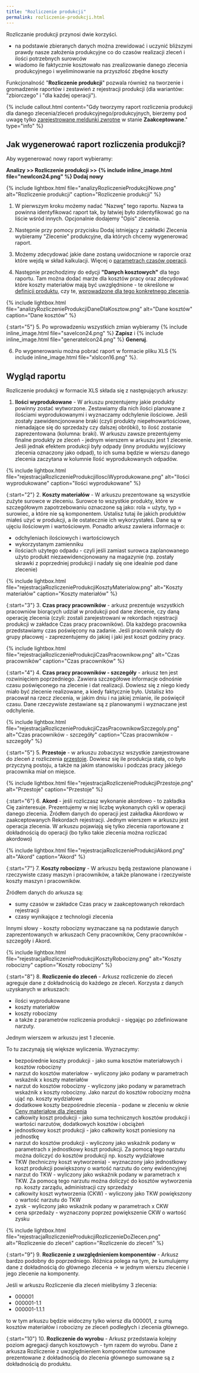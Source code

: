 ```yaml
---
title: "Rozliczenie produkcji"
permalink: rozliczenie-produkcji.html
---
```

Rozliczanie produkcji przynosi dwie korzyści.

- na podstawie zbieranych danych można zrewidować i uczynić bliższymi prawdy nasze założenia produkcyjne co do czasów realizacji zleceń i ilości potrzebnych surowców
- wiadomo ile faktycznie kosztowało nas zrealizowanie danego zlecenia produkcyjnego i wyeliminowanie na przyszłość zbędne koszty

Funkcjonalność "**Rozliczenie produkcji**" pozwala również na tworzenie i gromadzenie raportów i zestawień z rejestracji produkcji (dla wariantów: "zbiorczego" i "dla każdej operacji"). 
  
{% include callout.html content="Gdy tworzymy raport rozliczenia produkcji dla danego zlecenia/zleceń produkcyjnego/produkcyjnych, bierzemy pod uwagę tylko [zarejestrowane meldunki zwrotne](/rejestracja-produkcji) w stanie **Zaakceptowane**." type="info" %} 

## Jak wygenerować raport rozliczenia produkcji?

Aby wygenerować nowy raport wybieramy:

**Analizy >> Rozliczenie produkcji >> {% include inline_image.html file="newIcon24.png" %} Dodaj nowy**

{% include lightbox.html file="analizyRozliczenieProdukcjiNowe.png" alt="Rozliczenie produkcji" caption="Rozliczenie produkcji" %}

1. W pierwszym kroku możemy nadać "Nazwę" tego raportu. Nazwa ta powinna identyfikować raport tak, by łatwiej było zidentyfikować go na liście wśród innych. Opcjonalnie dodajemy "Opis" zlecenia.  
  
2. Następnie przy pomocy przycisku Dodaj istniejący z zakładki Zlecenia wybieramy "Zlecenie" produkcyjne, dla których chcemy wygenerować raport. 
  
3. Możemy zdecydować jakie dane zostaną uwidocznione w raporcie oraz które wejdą w skład kalkulacji. Więcej o [parametrach czasów operacji](/normy-czasowe).  
  
4. Następnie przechodzimy do edycji **"Danych kosztowych"** dla tego raportu. Tam można dodać marże dla kosztów pracy oraz zdecydować które koszty materiałów mają być uwzględnione - te określone w [definicji produktu](/produkty), czy te, [wprowadzone dla tego konkretnego zlecenia](/ceny-materialow-dla-zlecenia).

{% include lightbox.html file="analizyRozliczenieProdukcjiDaneDlaKosztow.png" alt="Dane kosztów" caption="Dane kosztów" %}

{:start="5"} 
5. Po wprowadzeniu wszystkich zmian wybieramy {% include inline_image.html file="saveIcon24.png" %} **Zapisz** i {% include inline_image.html file="generateIcon24.png" %} **Generuj**.  
  
6. Po wygenerowaniu można pobrać raport w formacie pliku XLS {% include inline_image.html file="xlsIcon16.png" %}.

## Wygląd raportu

Rozliczenie produkcji w formacie XLS składa się z następujących arkuszy:

1. **Ilości wyprodukowane** - W arkuszu prezentujemy jakie produkty powinny zostać wytworzone. Zestawiamy dla nich ilości planowane z ilościami wyprodukowanymi i wyznaczamy odchylenie ilościowe. Jeśli zostały zaewidencjonowane braki (czyli produkty niepełnowartościowe, nienadające się do sprzedaży czy dalszej obróbki), to ilość zostanie zaprezentowana (kolumna: braki). W arkuszu zawsze prezentujemy finalne produkty ze zleceń - jednym wierszem w arkuszu jest 1 zlecenie. Jeśli jednak efektem produkcji były odpady (inny produktu wyjściowy zlecenia oznaczony jako odpad), to ich suma będzie w wierszu danego zlecenia zaczytana w kolumnie Ilość wyprodukowanych odpadów.

{% include lightbox.html file="rejestracjaRozliczenieProdukcjiIlosciWyprodukowane.png" alt="Ilości wyprodukowane" caption="Ilości wyprodukowane" %}

{:start="2"} 
2. **Koszty materiałów** - W arkuszu prezentowane są wszystkie zużyte surowce w zleceniu. Surowce to wszystkie produkty, które w szczegółowym zapotrzebowaniu oznaczone są jako: rola = użyty, typ = surowiec, a które nie są komponentem. Ustalisz tutaj ile jakich produktów miałeś użyć w produkcji, a ile ostatecznie ich wykorzystałeś. Dane są w ujęciu ilościowym i wartościowym. Ponadto arkusz zawiera informacje o:
- odchyleniach ilościowych i wartościowych
- wykorzystanym zamienniku
- ilościach użytego odpadu - czyli jeśli zamiast surowca zaplanowanego użyto produkt niezaewidencjonowany na magazynie (np. zostały skrawki z poprzedniej produkcji i nadały się one idealnie pod dane zlecenie)

{% include lightbox.html file="rejestracjaRozliczenieProdukcjiKosztyMaterialow.png" alt="Koszty materiałów" caption="Koszty materiałów" %}

{:start="3"} 
3. **Czas pracy pracowników** - arkusz prezentuje wszystkich pracowniów biorących udział w produkcji pod dane zlecenie, czy daną operację zlecenia (czyli: zostali zarejestrowani w rekordach rejestracji produkcji w zakładce Czas pracy pracowników). Dla każdego pracownika przedstawiamy czas poświęcony na zadanie. Jeśli pracownik należy do grupy płacowej - zaprezentujemy do jakiej i jaki jest koszt godziny pracy. 

{% include lightbox.html file="rejestracjaRozliczenieProdukcjiCzasPracownikow.png" alt="Czas pracowników" caption="Czas pracowników" %}

{:start="4"} 
4. **Czas pracy pracowników - szczegóły** - arkusz ten jest rozwinięciem poprzedniego. Zawiera szczegółowe informacje odnośnie czasu poświęconego na zlecenie i dat realizacji. Dowiesz się z niego kiedy miało być zlecenie realizowane, a kiedy faktycznie było. Ustalisz kto pracował na rzecz zlecenia, w jakim dniu i na jakiej zmianie, ile poświęcił czasu. Dane rzeczywiste zestawiane są z planowanymi i wyznaczane jest odchylenie.

{% include lightbox.html file="rejestracjaRozliczenieProdukcjiCzasPracownikowSzczegoly.png" alt="Czas pracowników - szczegóły" caption="Czas pracowników - szczegóły" %}

{:start="5"} 
5. **Przestoje** - w arkuszu zobaczysz wszystkie zarejestrowane do zleceń z rozliczenia [przestoje](/przestoje). Dowiesz się ile produkcja stała, co było przyczyną postoju, a także na jakim stanowisku i podczas pracy jakiego pracownika miał on miejsce.

{% include lightbox.html file="rejestracjaRozliczenieProdukcjiPrzestoje.png" alt="Przestoje" caption="Przestoje" %}

{:start="6"} 
6. **Akord** - jeśli rozliczasz wykonanie akordowo - to zakładka Cię zainteresuje. Prezentujemy w niej liczbę wykonanych cykli w operacji danego zlecenia. Źródłem danych do operacji jest zakładka Akordowo w zaakceptowanych Rekordach rejestracji. Jednym wierszem w arkuszu jest operacja zlecenia. W arkuszu pojawiają się tylko zlecenia raportowane z dokładnością do operacji (bo tylko takie zlecenia można rozliczać akordowo)

{% include lightbox.html file="rejestracjaRozliczenieProdukcjiAkord.png" alt="Akord" caption="Akord" %}

{:start="7"}
7. **Koszty robocizny** - W arkuszu będą zestawione planowane i rzeczywiste czasy maszyn i pracowników, a także planowane i rzeczywiste koszty maszyn i pracowników.
                          
Źródłem danych do arkusza są:
                          
- sumy czasów w zakładce Czas pracy w zaakceptowanych rekordach rejestracji
- czasy wynikające z technologii zlecenia

Innymi słowy - koszty robocizny wyznaczane są na podstawie danych zaprezentowanych w arkuszach Ceny pracowników, Ceny pracowników - szczegóły i Akord.

{% include lightbox.html file="rejestracjaRozliczenieProdukcjiKosztyRobocizny.png" alt="Koszty robocizny" caption="Koszty robocizny" %}


{:start="8"}
8. **Rozliczenie do zleceń** - Arkusz rozliczenie do zleceń agreguje dane z dokładnością do każdego ze zleceń. Korzysta z danych uzyskanych w arkuszach: 
                               
- ilości wyprodukowane
- koszty materiałów
- koszty robocizny
- a także z parametrów rozliczenia produkcji - sięgając po zdefiniowane narzuty.
    
Jednym wierszem w arkuszu jest 1 zlecenie.

To tu zaczynają się większe wyliczenia. Wyznaczymy:
- bezpośrednie koszty produkcji - jako suma kosztów materiałowych i kosztów robocizny
- narzut do kosztów materiałow - wyliczony jako podany w parametrach wskaźnik x koszty materiałów
- narzut do kosztów robocizny - wyliczony jako podany w parametrach wskaźnik x koszty robocizny. Jako narzut do kosztów robocizny można ująć np. koszty wydziałowe
- dodatkowe koszty bezpośrednie zlecenia - podane w zleceniu w oknie [Ceny materiałow dla zlecenia](/ceny-materialow-dla-zlecenia)
- całkowity koszt produkcji - jako suma technicznych kosztów produkcji i wartości narzutów, dodatkowych kosztów i obciążeń
- jednostkowy koszt produkcji - jako całkowity koszt poniesiony na jednostkę 
- narzut do kosztów produkcji - wyliczony jako wskaźnik podany w parametrach x jednostkowy koszt produkcji. Za pomocą tego narzutu można doliczyć do kosztów produkcji np. koszty wydziałowe
- TKW (techniczny koszt wytworzenia) - wyznaczony jako jednostkowy koszt produkcji powiększony o wartość narzutu do ceny ewidencyjnej
- narzut do TKW - wyliczony jako wskaźnik podany w parametrach x TKW. Za pomocą tego narzutu można doliczyć do kosztów wytworzenia np. koszty zarządu, administracji czy sprzedaży
- całkowity koszt wytworzenia (CKW) - wyliczony jako TKW powiększony o wartość narzutu do TKW
- zysk - wyliczony jako wskaźnik podany w parametrach x CKW
- cena sprzedaży - wyznaczony poprzez powiększenie CKW o wartość zysku

{% include lightbox.html file="rejestracjaRozliczenieProdukcjiRozliczenieDoZlecen.png" alt="Rozliczenie do zleceń" caption="Rozliczenie do zleceń" %}

{:start="9"}
9. **Rozliczenie z uwzględnieniem komponentów** - Arkusz bardzo podobny do poprzedniego. Różnica polega na tym, że kumulujemy dane z dokładnością do głównego zlecenia → w jednym wierszu zlecenie i jego zlecenie na komponenty.
                                                  
 Jeśli w arkuszu Rozliczenie dla zleceń mielibyśmy 3 zlecenia:
      
- 000001
- 000001-1.1
- 000001-1.1.1
    
to w tym arkuszu będzie widoczny tylko wiersz dla 000001, z sumą kosztów materiałów i robocizny ze zleceń podległych i zlecenia głównego. 

{:start="10"}
10. **Rozliczenie do wyrobu** - Arkusz przedstawia kolejny poziom agregacji danych kosztowych - tym razem do wyrobu. Dane z arkusza Rozliczenie z uwzględnieniem komponentów sumowane prezentowane z dokładnością do zlecenia głównego sumowane są z dokładnością do produktu.
